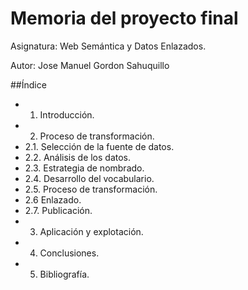 # Memoria del proyecto final

Asignatura: Web Semántica y Datos Enlazados.

Autor: Jose Manuel Gordon Sahuquillo

##Índice
* 1. Introducción.
* 2. Proceso de transformación.
* 2.1. Selección de la fuente de datos.
* 2.2. Análisis de los datos.
* 2.3. Estrategia de nombrado.
* 2.4. Desarrollo del vocabulario.
* 2.5. Proceso de transformación.
* 2.6 Enlazado.
* 2.7. Publicación.
* 3. Aplicación y explotación.
* 4. Conclusiones.
* 5. Bibliografía.
